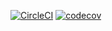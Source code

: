 [![CircleCI](https://dl.circleci.com/status-badge/img/gh/manulc50/spring5-reactive-mongo-recipe-app/tree/main.svg?style=svg)](https://dl.circleci.com/status-badge/redirect/gh/manulc50/spring5-reactive-mongo-recipe-app/tree/main)
[![codecov](https://codecov.io/gh/manulc50/spring5-reactive-mongo-recipe-app/graph/badge.svg?token=Z1YSNWCVEF)](https://codecov.io/gh/manulc50/spring5-reactive-mongo-recipe-app)